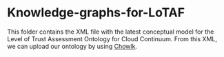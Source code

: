 # Knowledge-graphs-for-LoTAF
This folder contains the XML file with the latest conceptual model for the Level of Trust Assessment Ontology for Cloud Continuum. From this XML, we can upload our ontology by using [Chowlk](https://chowlk.linkeddata.es/).